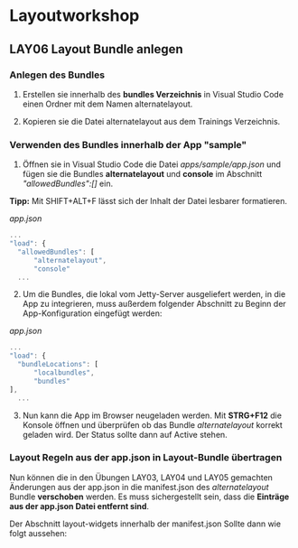 # Layoutworkshop

## LAY06 Layout Bundle anlegen

### Anlegen des Bundles

1. Erstellen sie innerhalb des **bundles Verzeichnis** in Visual Studio Code einen Ordner mit dem Namen alternatelayout.

2. Kopieren sie die Datei alternatelayout aus dem Trainings Verzeichnis.

### Verwenden des Bundles innerhalb der App "sample"

1. Öffnen sie in Visual Studio Code die Datei *apps/sample/app.json* und fügen sie die Bundles **alternatelayout** und **console** im Abschnitt *"allowedBundles":[]* ein. 

**Tipp:** Mit SHIFT+ALT+F lässt sich der Inhalt der Datei lesbarer formatieren.

*app.json*
```javascript
...
"load": {
  "allowedBundles": [
      "alternatelayout",
      "console"
  ...
```

2. Um die Bundles, die lokal vom Jetty-Server ausgeliefert werden, in die App zu integrieren, muss außerdem folgender Abschnitt zu Beginn der App-Konfiguration eingefügt werden:

*app.json*
```javascript
...
"load": {
  "bundleLocations": [
      "localbundles", 
      "bundles"
],
  ...
```
3. Nun kann die App im Browser neugeladen werden. Mit **STRG+F12** die Konsole öffnen und überprüfen ob das Bundle *alternatelayout* korrekt geladen wird. Der Status sollte dann auf Active stehen.

### Layout Regeln aus der app.json in Layout-Bundle übertragen

Nun können die in den Übungen LAY03, LAY04 und LAY05 gemachten Änderungen aus der app.json in die manifest.json des *alternatelayout* Bundle **verschoben** werden. Es muss sichergestellt sein, dass die **Einträge aus der app.json Datei entfernt sind**.

Der Abschnitt layout-widgets innerhalb der manifest.json Sollte dann wie folgt aussehen: